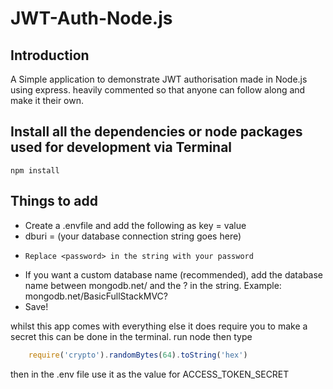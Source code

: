 # JWT-Auth-Node.js
## Introduction

A Simple application to demonstrate JWT authorisation  made in Node.js using express. heavily commented so that anyone can follow along and make it their own.





## Install all the dependencies or node packages used for development via Terminal

    npm install






## Things to add

- Create a .envfile and add the following as key = value
- dburi = (your database connection string goes here)
-     Replace <password> in the string with your password
- If you want a custom database name (recommended), add the database name between mongodb.net/ and the ? in the string. Example: mongodb.net/BasicFullStackMVC?
-  Save!

 whilst this app comes with everything else it does require you to make a secret this can be done in the terminal.
run node
then type 
  ``` javascript
      require('crypto').randomBytes(64).toString('hex') 
  ```
  
then in the .env file use it as the value for ACCESS_TOKEN_SECRET
